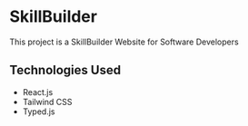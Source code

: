 # SkillBuilder

This project is a SkillBuilder Website for Software Developers

## Technologies Used

- React.js
- Tailwind CSS
- Typed.js